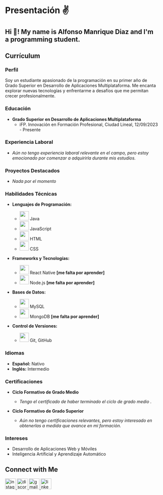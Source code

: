 # Presentación ✌️

## Hi 👋! My name is Alfonso Manrique Diaz and I'm a programming student.




## Currículum 

### Perfil
Soy un estudiante apasionado de la programación en su primer año de Grado Superior en Desarrollo de Aplicaciones Multiplataforma. Me encanta explorar nuevas tecnologías y enfrentarme a desafíos que me permitan crecer profesionalmente.

### Educación
- **Grado Superior en Desarrollo de Aplicaciones Multiplataforma**
  - iFP. Innovación en Formación Profesional, Ciudad Lineal, 12/09/2023 - Presente

### Experiencia Laboral
- *Aún no tengo experiencia laboral relevante en el campo, pero estoy emocionado por comenzar a adquirirla durante mis estudios.*

### Proyectos Destacados
- *Nada por el momento*

### Habilidades Técnicas
- **Lenguajes de Programación:**
  - <img src="https://img.icons8.com/color/48/000000/java-coffee-cup-logo.png" height="30"/> Java
  - <img src="https://img.icons8.com/color/48/000000/javascript.png" height="30"/> JavaScript
  - <img src="https://img.icons8.com/color/48/000000/html-5.png" height="30"/> HTML
  - <img src="https://img.icons8.com/color/48/000000/css3.png" height="30"/> CSS

- **Frameworks y Tecnologías:**
  - <img src="https://img.icons8.com/color/48/000000/react-native.png" height="30"/> React Native **[me falta por aprender]**
  - <img src="https://img.icons8.com/color/48/000000/nodejs.png" height="30"/> Node.js **[me falta por aprender]**

- **Bases de Datos:**
  - <img src="https://img.icons8.com/color/48/000000/mysql.png" height="30"/> MySQL
  - <img src="https://img.icons8.com/color/48/000000/mongodb.png" height="30"/> MongoDB **[me falta por aprender]**

- **Control de Versiones:**
  - <img src="https://img.icons8.com/ios-glyphs/48/000000/github.png" height="30"/> Git, GitHub

### Idiomas
- **Español:** Nativo
- **Inglés:** Intermedio

### Certificaciones
- **Ciclo Formativo de Grado Medio**
  - *Tengo el certificado de haber terminado el ciclo de grado medio .*

- **Ciclo Formativo de Grado Superior**
  - *Aún no tengo certificaciones relevantes, pero estoy interesado en obtenerlas a medida que avance en mi formación.*

### Intereses
- Desarrollo de Aplicaciones Web y Móviles
- Inteligencia Artificial y Aprendizaje Automático



## Connect with Me
<div align="left">

  <a href="https://www.instagram.com/">
    <img src="https://img.shields.io/static/v1?message=Instagram&logo=instagram&label=&color=E4405F&logoColor=white&labelColor=&style=for-the-badge" height="35" alt="instagram logo"  />
  </a>
  <a href="https://discord.com/">
    <img src="https://img.shields.io/static/v1?message=Discord&logo=discord&label=&color=7289DA&logoColor=white&labelColor=&style=for-the-badge" height="35" alt="discord logo"  />
  </a>
  <a href="mailto:alfonso33md@gmail.com">
    <img src="https://img.shields.io/static/v1?message=Gmail&logo=gmail&label=&color=D14836&logoColor=white&labelColor=&style=for-the-badge" height="35" alt="gmail logo"  />
  </a>
  <a href="https://www.linkedin.com/in/alfonso-manrique-diaz-desarrollador-it/">
    <img src="https://img.shields.io/static/v1?message=LinkedIn&logo=linkedin&label=&color=0077B5&logoColor=white&labelColor=&style=for-the-badge"  height="35" alt="linkedin logo"  />
  </a>
</div>

<br clear="both">
